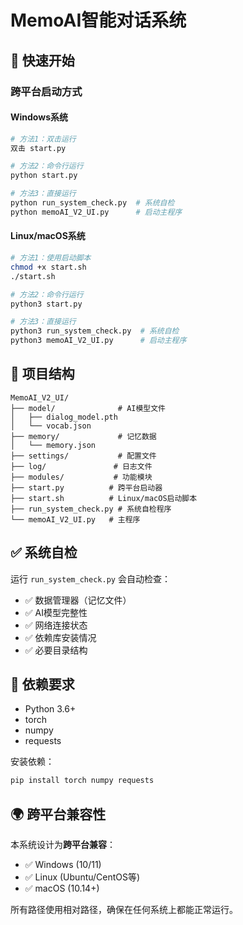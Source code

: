 # MemoAI智能对话系统

## 🚀 快速开始

### 跨平台启动方式

#### Windows系统
```bash
# 方法1：双击运行
双击 start.py

# 方法2：命令行运行
python start.py

# 方法3：直接运行
python run_system_check.py  # 系统自检
python memoAI_V2_UI.py      # 启动主程序
```

#### Linux/macOS系统
```bash
# 方法1：使用启动脚本
chmod +x start.sh
./start.sh

# 方法2：命令行运行
python3 start.py

# 方法3：直接运行
python3 run_system_check.py  # 系统自检
python3 memoAI_V2_UI.py      # 启动主程序
```

## 📁 项目结构
```
MemoAI_V2_UI/
├── model/              # AI模型文件
│   ├── dialog_model.pth
│   └── vocab.json
├── memory/             # 记忆数据
│   └── memory.json
├── settings/           # 配置文件
├── log/               # 日志文件
├── modules/           # 功能模块
├── start.py          # 跨平台启动器
├── start.sh          # Linux/macOS启动脚本
├── run_system_check.py # 系统自检程序
└── memoAI_V2_UI.py   # 主程序
```

## ✅ 系统自检

运行 `run_system_check.py` 会自动检查：
- ✅ 数据管理器（记忆文件）
- ✅ AI模型完整性
- ✅ 网络连接状态
- ✅ 依赖库安装情况
- ✅ 必要目录结构

## 🔧 依赖要求

- Python 3.6+
- torch
- numpy
- requests

安装依赖：
```bash
pip install torch numpy requests
```

## 🌍 跨平台兼容性

本系统设计为**跨平台兼容**：
- ✅ Windows (10/11)
- ✅ Linux (Ubuntu/CentOS等)
- ✅ macOS (10.14+)

所有路径使用相对路径，确保在任何系统上都能正常运行。